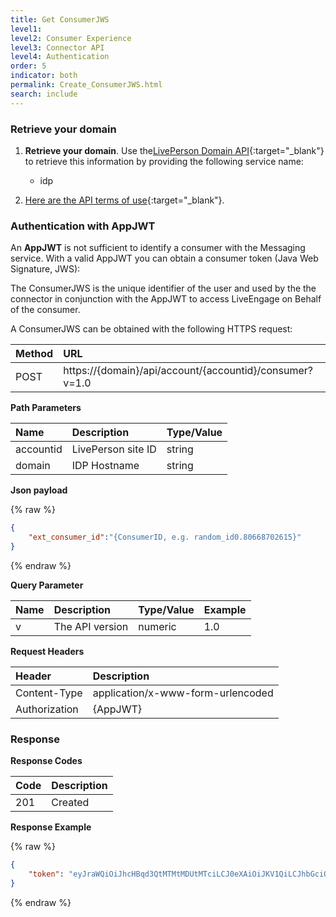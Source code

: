 ```yaml
---
title: Get ConsumerJWS
level1:
level2: Consumer Experience
level3: Connector API
level4: Authentication
order: 5
indicator: both
permalink: Create_ConsumerJWS.html
search: include
---
```


### Retrieve your domain

1. **Retrieve your domain**. Use the[LivePerson Domain API](agent-domain-domain-api.html){:target="_blank"} to retrieve this information by providing the following service name:

	* idp

2. [Here are the API terms of use](https://www.liveperson.com/policies/apitou){:target="_blank"}.

### Authentication with AppJWT

An **AppJWT** is not sufficient to identify a consumer with the Messaging service. With a valid AppJWT you can obtain a consumer token (Java Web Signature, JWS):

The ConsumerJWS is the unique identifier of the user and used by the the connector in conjunction with the AppJWT to access LiveEngage on Behalf of the consumer.

A ConsumerJWS can be obtained with the following HTTPS request:


| Method | URL  |
| :--- | :--- |
| POST | https://{domain}/api/account/{accountid}/consumer?v=1.0|


**Path Parameters**

| Name  | Description | Type/Value |
| :--- | :--- | :--- |
| accountid | LivePerson site ID | string |
| domain | IDP Hostname | string |

**Json payload**

{% raw %}
```json
{
	"ext_consumer_id":"{ConsumerID, e.g. random_id0.80668702615}"
}
```
{% endraw %}



**Query Parameter**

| Name  | Description | Type/Value | Example |
| :--- | :--- | :--- | --- |
| v | The API version | numeric | 1.0 |


**Request Headers**

| Header | Description |
| :--- | :--- |
| Content-Type | application/x-www-form-urlencoded |
| Authorization | {AppJWT} |


### Response

**Response Codes**

| Code | Description |
| :--- | :--- |
| 201 | Created |


**Response Example**

{% raw %}
```json
{
    "token": "eyJraWQiOiJhcHBqd3QtMTMtMDUtMTciLCJ0eXAiOiJKV1QiLCJhbGciOiJSUzI1NiJ9.eyJhY2NvdW50X2lkIjoibGUzMTQ1Nzc4MCIsImV4dF9jb25zdW1lcl9pZCI6InJhbmRvbV9pZDAuMTczMDc3OTY4NzUiLCJscF9jb25zdW1lcl9pZCI6IjI5Y2FmMGMxMTQ4Njk5NmQ5Mzg3ZTNhNDRlYzM0MjI5ZDEyNzMwNGRiNDk2NmQ3NzUyNzE2YmNlYjUzOGZhMjQifQ.TAJgP31rmpHvGKqb_yLP9yzVi_7tu7YoRfoqQ3RfuXGwR_AOV7DWL5Njy1m2YpC5kd9L_oRmytjFwfckwyuFJewwPGYxeZAY1q1jR5tPdb0nsvRyrMdKzO1_AFWUJtD013H9fjyjxHvxwV_Q2xe6Xp00J0T_-I6d6BkUpUFSPww"
}
```
{% endraw %}
